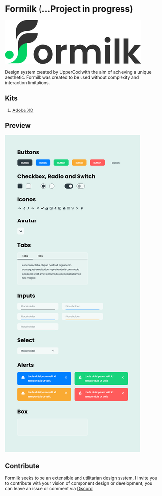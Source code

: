 # Formilk (...Project in progress)

![logo](./doc/logo-contrast.svg)

Design system created by UpperCod with the aim of achieving a unique aesthetic. Formilk was created to be used without complexity and interaction limitations.

## Kits

1. [Adobe XD](./formilk-ui.xd)

## Preview

![preview](./preview.png)

## Contribute

Formilk seeks to be an extensible and utilitarian design system, I invite you to contribute with your vision of component design or development, you can leave an issue or comment via [Discord](https://discord.gg/7z3rNhmkNE)
